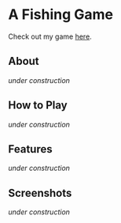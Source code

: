 # A Fishing Game
Check out my game [here](https://thepactan.github.io/AFishingGame/).

## About
*under construction*

## How to Play
*under construction*

## Features
*under construction*

## Screenshots
*under construction*
